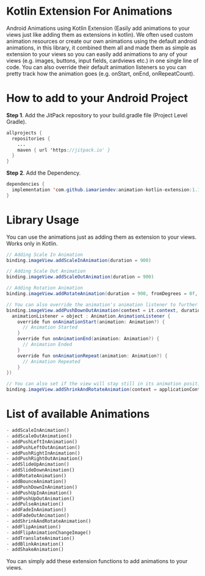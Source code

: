 # Kotlin Extension For Animations
Android Animations using Kotlin Extension (Easily add animations to your views just like adding them as extensions in kotlin). We often used custom animation resources or create our own animations using the default android animations, in this library, it combined them all and made them as simple as extension to your views so you can easily add animations to any of your views (e.g. images, buttons, input fields, cardviews etc.) in one single line of code. You can also override their default animation listeners so you can pretty track how the animation goes (e.g. onStart, onEnd, onRepeatCount).

# How to add to your Android Project
<b>Step 1</b>. Add the JitPack repository to your build.gradle file (Project Level Gradle).
```java
allprojects {
  repositories {
    ...
    maven { url 'https://jitpack.io' }
  }
}
```
<b>Step 2</b>. Add the Dependency.
```java
dependencies {
  implementation 'com.github.iamariendev:animation-kotlin-extension:1.1'
}
```
# Library Usage
You can use the animations just as adding them as extension to your views. Works only in Kotlin.
```java
// Adding Scale In Animation
binding.imageView.addScaleInAnimation(duration = 900)

// Adding Scale Out Animation
binding.imageView.addScaleOutAnimation(duration = 900)

// Adding Rotation Animation
binding.imageView.addRotateAnimation(duration = 900, fromDegrees = 0f, toDegrees = 360f)

// You can also override the animation's animation listener to further monitor how the animation goes
binding.imageView.addPushDownOutAnimation(context = it.context, duration = 900,
  animationListener = object : Animation.AnimationListener {
    override fun onAnimationStart(animation: Animation?) {
      // Animation Started
    }
    override fun onAnimationEnd(animation: Animation?) {
      // Animation Ended
    }
    override fun onAnimationRepeat(animation: Animation?) {
      // Animation Repeated
    }
})

// You can also set if the view will stay still in its animation position with the use of fillAfter
binding.imageView.addShrinkAndRotateAnimation(context = applicationContext, duration = 900, fillAfter = true)
```
# List of available Animations

```python
- addScaleInAnimation()
- addScaleOutAnimation()
- addPushLeftInAnimation()
- addPushLeftOutAnimation()
- addPushRightInAnimation()
- addPushRightOutAnimation()
- addSlideUpAnimation()
- addSlideDownAnimation()
- addRotateAnimation()
- addBounceAnimation()
- addPushDownInAnimation()
- addPushUpInAnimation()
- addPushUpOutAnimation()
- addPulseAnimation()
- addFadeInAnimation()
- addFadeOutAnimation()
- addShrinkAndRotateAnimation()
- addFlipAnimation()
- addFlipAnimationChangeImage()
- addTranslateAnimation()
- addBlinkAnimation()
- addShakeAnimation()
```
You can simply add these extension functions to add animations to your views.
